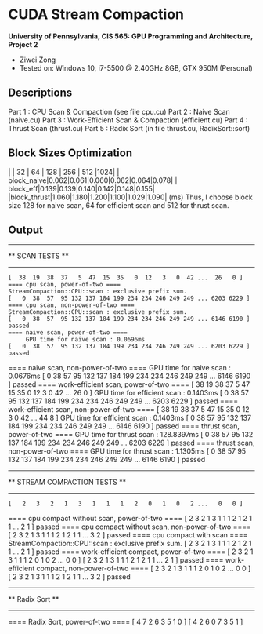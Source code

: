 CUDA Stream Compaction
======================

**University of Pennsylvania, CIS 565: GPU Programming and Architecture, Project 2**

* Ziwei Zong
* Tested on: Windows 10, i7-5500 @ 2.40GHz 8GB, GTX 950M (Personal)

Descriptions
--------------------------
Part 1 : CPU Scan & Compaction (see file cpu.cu)
Part 2 : Naive Scan (naive.cu)
Part 3 : Work-Efficient Scan & Compaction (efficient.cu)
Part 4 : Thrust Scan (thrust.cu)
Part 5 : Radix Sort (in file thrust.cu, RadixSort::sort)

Block Sizes Optimization
--------------------------
|            |  32 |  64 | 128 | 256 | 512 |1024|
| block_naive|0.062|0.061|0.060|0.062|0.064|0.078|
|   block_eff|0.139|0.139|0.140|0.142|0.148|0.155|
|block_thrust|1.060|1.180|1.200|1.100|1.029|1.090| 
(ms)
Thus, I choose block size 128 for naive scan, 64 for efficient scan and 512 for thrust scan.

Output 
--------------------------

****************
** SCAN TESTS **
****************

    [  38  19  38  37   5  47  15  35   0  12   3   0  42 ...  26   0 ]
	==== cpu scan, power-of-two ====
	StreamCompaction::CPU::scan : exclusive prefix sum.
	[   0  38  57  95 132 137 184 199 234 234 246 249 249 ... 6203 6229 ]
	==== cpu scan, non-power-of-two ====
	StreamCompaction::CPU::scan : exclusive prefix sum.
    [   0  38  57  95 132 137 184 199 234 234 246 249 249 ... 6146 6190 ]
    passed
	==== naive scan, power-of-two ====
         GPU time for naive scan : 0.0696ms
    [   0  38  57  95 132 137 184 199 234 234 246 249 249 ... 6203 6229 ]
    passed
==== naive scan, non-power-of-two ====
         GPU time for naive scan : 0.0676ms
    [   0  38  57  95 132 137 184 199 234 234 246 249 249 ... 6146 6190 ]
    passed
==== work-efficient scan, power-of-two ====
    [  38  19  38  37   5  47  15  35   0  12   3   0  42 ...  26   0 ]
         GPU time for efficient scan : 0.1403ms
    [   0  38  57  95 132 137 184 199 234 234 246 249 249 ... 6203 6229 ]
    passed
==== work-efficient scan, non-power-of-two ====
    [  38  19  38  37   5  47  15  35   0  12   3   0  42 ...  44   8 ]
         GPU time for efficient scan : 0.1403ms
    [   0  38  57  95 132 137 184 199 234 234 246 249 249 ... 6146 6190 ]
    passed
==== thrust scan, power-of-two ====
         GPU time for thrust scan : 128.8397ms
    [   0  38  57  95 132 137 184 199 234 234 246 249 249 ... 6203 6229 ]
    passed
==== thrust scan, non-power-of-two ====
         GPU time for thrust scan : 1.1305ms
    [   0  38  57  95 132 137 184 199 234 234 246 249 249 ... 6146 6190 ]
    passed

*****************************
** STREAM COMPACTION TESTS **
*****************************
    [   2   3   2   1   3   1   1   1   2   0   1   0   2 ...   0   0 ]
==== cpu compact without scan, power-of-two ====
    [   2   3   2   1   3   1   1   1   2   1   2   1   1 ...   2   1 ]
    passed
==== cpu compact without scan, non-power-of-two ====
    [   2   3   2   1   3   1   1   1   2   1   2   1   1 ...   3   2 ]
    passed
==== cpu compact with scan ====
StreamCompaction::CPU::scan : exclusive prefix sum.
    [   2   3   2   1   3   1   1   1   2   1   2   1   1 ...   2   1 ]
    passed
==== work-efficient compact, power-of-two ====
    [   2   3   2   1   3   1   1   1   2   0   1   0   2 ...   0   0 ]
    [   2   3   2   1   3   1   1   1   2   1   2   1   1 ...   2   1 ]
    passed
==== work-efficient compact, non-power-of-two ====
    [   2   3   2   1   3   1   1   1   2   0   1   0   2 ...   0   0 ]
    [   2   3   2   1   3   1   1   1   2   1   2   1   1 ...   3   2 ]
    passed

*****************************
**        Radix Sort       **
*****************************
==== Radix Sort, power-of-two ====
    [   4   7   2   6   3   5   1   0 ]
    [   4   2   6   0   7   3   5   1 ]
